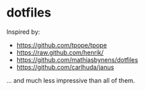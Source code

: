 # dotfiles

Inspired by:

* https://github.com/tpope/tpope
* https://raw.github.com/henrik/
* https://github.com/mathiasbynens/dotfiles
* https://github.com/carlhuda/janus

... and much less impressive than all of them.
